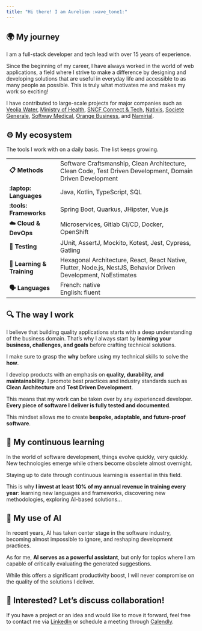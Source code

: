 ```yaml
---
title: "Hi there! I am Aurelien :wave_tone1:"
---
```


## :earth_africa: My journey

I am a full-stack developer and tech lead with over 15 years of experience.

Since the beginning of my career, I have always worked in the world of web applications,
a field where I strive to make a difference by designing and developing solutions that are useful in everyday life
and accessible to as many people as possible. This is truly what motivates me and makes my work so exciting!

I have contributed to large-scale projects for major companies such as
[Veolia Water](https://www.veoliawatertechnologies.com/en/),
[Ministry of Health](https://sante.gouv.fr/),
[SNCF Connect & Tech](https://www.sncf-connect.com/en-en/),
[Natixis](https://www.groupebpce.com/en/our-firms/natixis-corporate-investment-banking/),
[Societe Generale](https://wholesale.banking.societegenerale.com/en/),
[Softway Medical](https://www.groupesoftwaymedical.com/en/),
[Orange Business](https://www.orange-business.com/en/),
and [Namirial](https://www.namirial.com/en/).

## :gear: My ecosystem

The tools I work with on a daily basis. The list keeps growing.

|                                  |                                                                                                                 |
|----------------------------------|-----------------------------------------------------------------------------------------------------------------|
| **:clipboard:️ Methods**         | Software Craftsmanship, Clean Architecture, Clean Code, Test Driven Development, Domain Driven Development      |
| **:laptop: Languages**           | Java, Kotlin, TypeScript, SQL                                                                                   |
| **:tools: Frameworks**           | Spring Boot, Quarkus, JHipster, Vue.js                                                                          |
| **:cloud: Cloud & DevOps**       | Microservices, Gitlab CI/CD, Docker, OpenShift                                                                  |
| **:test_tube: Testing**          | JUnit, AssertJ, Mockito, Kotest, Jest, Cypress, Gatling                                                         |
| **:school: Learning & Training** | Hexagonal Architecture, React, React Native, Flutter, Node.js, NestJS, Behavior Driven Development, NoEstimates |
| **:speaking_head: Languages**    | French: native <br> English: fluent                                                                             |

## :mag: The way I work

I believe that building quality applications starts with a deep understanding of the business domain.
That’s why I always start by **learning your business, challenges, and goals** before crafting technical solutions.

I make sure to grasp the **why** before using my technical skills to solve the **how**.

I develop products with an emphasis on **quality, durability, and maintainability**. I promote best practices
and industry standards such as **Clean Architecture** and **Test Driven Development**.

This means that my work can be taken over by any experienced developer. **Every piece of software I deliver is fully
tested and documented**.

This mindset allows me to create **bespoke, adaptable, and future-proof software**.

## :seedling: My continuous learning

In the world of software development, things evolve quickly, very quickly. New technologies emerge while others
become obsolete almost overnight.

Staying up to date through continuous learning is essential in this field.

This is why **I invest at least 10% of my annual revenue in training every year**: learning new languages and frameworks,
discovering new methodologies, exploring AI-based solutions...

## :robot: My use of AI

In recent years, AI has taken center stage in the software industry, becoming almost impossible to ignore,
and reshaping development practices.

As for me, **AI serves as a powerful assistant**, but only for topics where I am capable of critically evaluating
the generated suggestions.

While this offers a significant productivity boost, I will never compromise on the quality of the solutions I deliver.

## :handshake: Interested? Let’s discuss collaboration!

If you have a project or an idea and would like to move it forward, feel free to contact me via
[LinkedIn](https://www.linkedin.com/in/atondoux) or schedule a meeting through
[Calendly](https://calendly.com/atondoux/15min).

